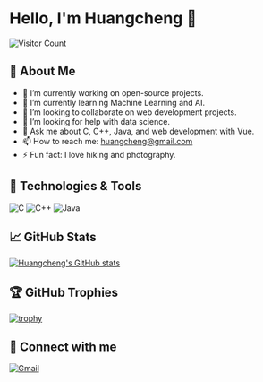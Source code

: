 # Hello, I'm Huangcheng 👋

![Visitor Count](https://visitor-badge.laobi.icu/badge?page_id=HuangCheng72.HuangCheng72)

## 🚀 About Me
- 🔭 I’m currently working on open-source projects.
- 🌱 I’m currently learning Machine Learning and AI.
- 👯 I’m looking to collaborate on web development projects.
- 🤔 I’m looking for help with data science.
- 💬 Ask me about C, C++, Java, and web development with Vue.
- 📫 How to reach me: huangcheng@gmail.com
- ⚡ Fun fact: I love hiking and photography.

## 🔧 Technologies & Tools
![C](https://img.shields.io/badge/-C-333333?style=flat&logo=c)
![C++](https://img.shields.io/badge/-C++-333333?style=flat&logo=c%2B%2B)
![Java](https://img.shields.io/badge/-Java-333333?style=flat&logo=java)

## 📈 GitHub Stats
[![Huangcheng's GitHub stats](https://github-readme-stats.vercel.app/api?username=HuangCheng72&show_icons=true&theme=radical)](https://github.com/anuraghazra/github-readme-stats)

## 🏆 GitHub Trophies
[![trophy](https://github-profile-trophy.vercel.app/?username=HuangCheng72)](https://github.com/ryo-ma/github-profile-trophy)

## 💬 Connect with me
[![Gmail](https://img.shields.io/badge/-Gmail-c14438?style=flat&logo=Gmail&logoColor=white)](mailto:huangcheng20000702@gmail.com)
